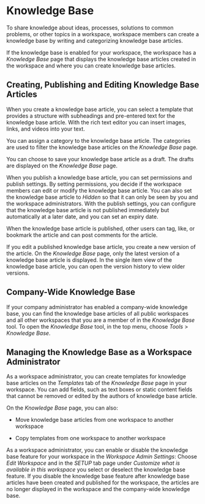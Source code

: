 <!-- loio9937d696f0d048878f040a5a908de4df -->

# Knowledge Base

To share knowledge about ideas, processes, solutions to common problems, or other topics in a workspace, workspace members can create a knowledge base by writing and categorizing knowledge base articles.

If the knowledge base is enabled for your workspace, the workspace has a *Knowledge Base* page that displays the knowledge base articles created in the workspace and where you can create knowledge base articles.



<a name="loio9937d696f0d048878f040a5a908de4df__section_dw3_hyk_hlb"/>

## Creating, Publishing and Editing Knowledge Base Articles

When you create a knowledge base article, you can select a template that provides a structure with subheadings and pre-entered text for the knowledge base article. With the rich text editor you can insert images, links, and videos into your text.

You can assign a category to the knowledge base article. The categories are used to filter the knowledge base articles on the *Knowledge Base* page.

You can choose to save your knowledge base article as a draft. The drafts are displayed on the *Knowledge Base* page.

When you publish a knowledge base article, you can set permissions and publish settings. By setting permissions, you decide if the workspace members can edit or modify the knowledge base article. You can also set the knowledge base article to *Hidden* so that it can only be seen by you and the workspace administrators. With the publish settings, you can configure that the knowledge base article is not published immediately but automatically at a later date, and you can set an expiry date.

When the knowledge base article is published, other users can tag, like, or bookmark the article and can post comments for the article.

If you edit a published knowledge base article, you create a new version of the article. On the *Knowledge Base* page, only the latest version of a knowledge base article is displayed. In the single item view of the knowledge base article, you can open the version history to view older versions.



<a name="loio9937d696f0d048878f040a5a908de4df__section_iv3_1hq_hlb"/>

## Company-Wide Knowledge Base

If your company administrator has enabled a company-wide knowledge base, you can find the knowledge base articles of all public workspaces and all other workspaces that you are a member of in the *Knowledge Base* tool. To open the *Knowledge Base* tool, in the top menu, choose *Tools* \> *Knowledge Base*.



<a name="loio9937d696f0d048878f040a5a908de4df__section_usn_gxv_zkb"/>

## Managing the Knowledge Base as a Workspace Administrator

As a workspace administrator, you can create templates for knowledge base articles on the *Templates* tab of the *Knowledge Base* page in your workspace. You can add fields, such as text boxes or static content fields that cannot be removed or edited by the authors of knowledge base article.

On the *Knowledge Base* page, you can also:

-   Move knowledge base articles from one workspace to another workspace

-   Copy templates from one workspace to another workspace


As a workspace administrator, you can enable or disable the knowledge base feature for your workspace in the *Workspace Admin Settings*: Choose *Edit Workspace* and in the *SETUP* tab page under *Customize what is available in this workspace* you select or deselect the knowledge base feature. If you disable the knowledge base feature after knowledge base articles have been created and published for the workspace, the articles are no longer displayed in the workspace and the company-wide knowledge base.

